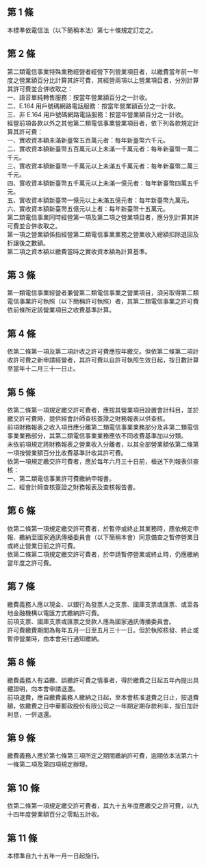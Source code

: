 第 1 條
-------
本標準依電信法（以下簡稱本法）第七十條規定訂定之。

第 2 條
-------
第二類電信事業特殊業務經營者經營下列營業項目者，以繳費當年前一年  
度之營業額百分比計算其許可費，其經營兩項以上營業項目者，分別計算  
其許可費並合併收取之：  
一、語音單純轉售服務：按當年營業額百分之一計收。  
二、E.164 用戶號碼網路電話服務：按當年營業額百分之一計收。  
三、非 E.164  用戶號碼網路電話服務：按當年營業額百分之一計收。  
經營前項各款以外之其他第二類電信事業營業項目者，依下列各款規定計  
算其許可費：  
一、實收資本額未滿新臺幣五百萬元者：每年新臺幣六千元。  
二、實收資本額新臺幣五百萬元以上未滿一千萬元者：每年新臺幣一萬二  
    千元。  
三、實收資本額新臺幣一千萬元以上未滿五千萬元者：每年新臺幣二萬三  
    千元。  
四、實收資本額新臺幣五千萬元以上未滿一億元者：每年新臺幣四萬五千  
    元。  
五、實收資本額新臺幣一億元以上未滿五億元者：每年新臺幣九萬元。  
六、實收資本額新臺幣五億元以上者：每年新臺幣十五萬元。  
第二類電信事業同時經營第一項及第二項之營業項目者，應分別計算其許  
可費並合併收取之。  
第一項之營業額係指經營第二類電信事業業務之營業收入總額扣除退回及  
折讓後之數額。  
第二項之資本額以繳費當時之實收資本額為計算基準。

第 3 條
-------
第一類電信事業經營者兼營第二類電信事業之營業項目，須另取得第二類  
電信事業許可執照（以下簡稱許可執照）者，其第二類電信事業之許可費  
依前條所定該營業項目之收費基準計算。

第 4 條
-------
依第二條第一項及第二項計收之許可費應按年繳交。但依第二條第二項計  
收許可費之新申請經營者，其許可費以自許可執照生效日起，按日數計算  
至當年十二月三十一日止。

第 5 條
-------
依第二條第一項規定繳交許可費者，應按其營業項目設置會計科目，並於  
繳交許可費時，提供經會計師查核簽證之財務報表以供查核。  
前項財務報表之收入項目應分離第二類電信事業業務部分及非第二類電信  
事業業務部分，其第二類電信事業業務應依不同收費基準加以分類。  
未依前項規定將財務報表之營業收入分離者，以其全部營業額依第二條第  
一項按營業額百分比收費基準計收其許可費。  
依第一項規定繳交許可費者，應於每年六月三十日前，檢送下列報表供查  
核：  
一、第二類電信事業許可費繳納申報書。  
二、經會計師查核簽證之財務報表及查核報告書。

第 6 條
-------
依第二條第一項規定繳交許可費者，於暫停或終止其業務時，應依規定申  
報、繳納至國家通訊傳播委員會（以下簡稱本會）同意備查之暫停營業日  
或終止營業日前之許可費。  
依第二條第二項規定繳交許可費者，於申請暫停營業或終止時，仍應繳納  
當年度之許可費。

第 7 條
-------
繳費義務人應以現金、以銀行為發票人之支票、國庫支票或匯票、或至各  
地金融機構以電匯方式繳納許可費。  
前項支票、國庫支票或匯票之受款人應為國家通訊傳播委員會。  
許可費繳費期間為每年五月一日至五月三十一日。但於執照核發、終止或  
暫停營業時，由本會另行通知繳納。

第 8 條
-------
繳費義務人有溢繳、誤繳許可費之情事者，得於繳費之日起五年內提出具  
體證明，向本會申請退還。  
前項退費，應自繳費義務人繳納之日起，至本會核准退費之日止，按退費  
額，依繳費之日中華郵政股份有限公司之一年期定期存款利率，按日加計  
利息，一併退還。

第 9 條
-------
繳費義務人應於第七條第三項所定之期間繳納許可費，逾期依本法第六十  
一條第二項及第四項規定辦理。

第 10 條
--------
依第二條第一項規定繳交許可費者，其九十五年度應繳交之許可費，以九  
十四年度營業額百分之零點五計收。

第 11 條
--------
本標準自九十五年一月一日起施行。

